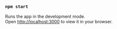 

### `npm start`

Runs the app in the development mode.\
Open [http://localhost:3000](http://localhost:3000) to view it in your browser.




